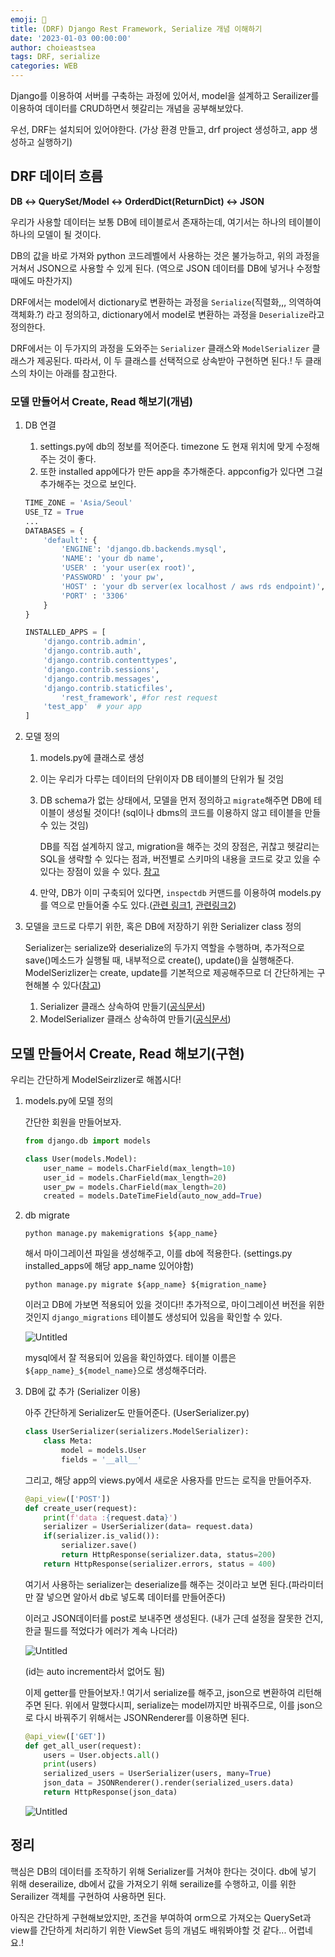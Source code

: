 ```yaml
---
emoji: 😬
title: (DRF) Django Rest Framework, Serialize 개념 이해하기
date: '2023-01-03 00:00:00'
author: choieastsea
tags: DRF, serialize
categories: WEB
---
```


Django를 이용하여 서버를 구축하는 과정에 있어서, model을 설계하고 Serailizer를 이용하여 데이터를 CRUD하면서 헷갈리는 개념을 공부해보았다.

우선, DRF는 설치되어 있어야한다. (가상 환경 만들고, drf project 생성하고, app 생성하고 실행하기)

## DRF 데이터 흐름

**DB ↔ QuerySet/Model ↔ OrderdDict(ReturnDict) ↔ JSON**

우리가 사용할 데이터는 보통 DB에 테이블로서 존재하는데, 여기서는 하나의 테이블이 하나의 모델이 될 것이다.

DB의 값을 바로 가져와 python 코드레벨에서 사용하는 것은 불가능하고, 위의 과정을 거쳐서 JSON으로 사용할 수 있게 된다. (역으로 JSON 데이터를 DB에 넣거나 수정할 때에도 마찬가지) 

DRF에서는 model에서 dictionary로 변환하는 과정을 `Serialize`(직렬화,,, 의역하여 객체화.?) 라고 정의하고, dictionary에서 model로 변환하는 과정을 `Deserialize`라고 정의한다. 

DRF에서는 이 두가지의 과정을 도와주는 `Serializer` 클래스와 `ModelSerializer` 클래스가 제공된다. 따라서, 이 두 클래스를 선택적으로 상속받아 구현하면 된다.! 두 클래스의 차이는 아래를 참고한다.

### 모델 만들어서 Create, Read 해보기(개념)

1. DB 연결
    1. settings.py에 db의 정보를 적어준다. timezone 도 현재 위치에 맞게 수정해주는 것이 좋다.
    2. 또한 installed app에다가 만든 app을 추가해준다. appconfig가 있다면 그걸 추가해주는 것으로 보인다.
    
    ```python
    TIME_ZONE = 'Asia/Seoul'
    USE_TZ = True
    ...
    DATABASES = {
        'default': {
            'ENGINE': 'django.db.backends.mysql',
            'NAME': 'your db name',
            'USER' : 'your user(ex root)',
            'PASSWORD' : 'your pw',
            'HOST' : 'your db server(ex localhost / aws rds endpoint)',
            'PORT' : '3306'
        }
    }
    
    INSTALLED_APPS = [
        'django.contrib.admin',
        'django.contrib.auth',
        'django.contrib.contenttypes',
        'django.contrib.sessions',
        'django.contrib.messages',
        'django.contrib.staticfiles',
    		'rest_framework', #for rest request
        'test_app'  # your app
    ]
    ```
    
2. 모델 정의
    1. models.py에 클래스로 생성
    2. 이는 우리가 다루는 데이터의 단위이자 DB 테이블의 단위가 될 것임
    3. DB schema가 없는 상태에서, 모델을 먼저 정의하고 `migrate`해주면 DB에 테이블이 생성될 것이다! (sql이나 dbms의 코드를 이용하지 않고 테이블을 만들 수 있는 것임) 
       
        DB를 직접 설계하지 않고, migration을 해주는 것의 장점은, 귀찮고 헷갈리는 SQL을 생략할 수 있다는 점과, 버전별로 스키마의 내용을 코드로 갖고 있을 수 있다는 장점이 있을 수 있다. [참고](https://tibetsandfox.tistory.com/24)
        
    4. 만약, DB가 이미 구축되어 있다면, `inspectdb` 커맨드를 이용하여 models.py를 역으로 만들어줄 수도 있다.([관련 링크1](https://dev.to/idrisrampurawala/creating-django-models-of-an-existing-db-288m), [관련링크2](https://hyun-am-coding.tistory.com/entry/Django%EB%A5%BC-%EC%9D%B4%EC%9A%A9%ED%95%9C-%EC%9B%B9-API-%EB%A7%8C%EB%93%A4%EA%B8%B0))
    
3. 모델을 코드로 다루기 위한, 혹은 DB에 저장하기 위한 Serializer class 정의
   
    Serializer는 serialize와 deserialize의 두가지 역할을 수행하며, 추가적으로 save()메소드가 실행될 때, 내부적으로 create(), update()을 실행해준다. ModelSerizlizer는 create, update를 기본적으로 제공해주므로 더 간단하게는 구현해볼 수 있다([참고](http://www.incodom.kr/Django/DRF-Serializer))
    
    1. Serializer 클래스 상속하여 만들기([공식문서](https://www.django-rest-framework.org/tutorial/1-serialization/#creating-a-serializer-class))
    2. ModelSerializer 클래스 상속하여 만들기([공식문서](https://www.django-rest-framework.org/tutorial/1-serialization/#using-modelserializers))

## 모델 만들어서 Create, Read 해보기(구현)

우리는 간단하게 ModelSeirzlizer로 해봅시다!

1. models.py에 모델 정의
   
    간단한 회원을 만들어보자.
    
    ```python
    from django.db import models
    
    class User(models.Model):
        user_name = models.CharField(max_length=10)
        user_id = models.CharField(max_length=20)
        user_pw = models.CharField(max_length=20)
        created = models.DateTimeField(auto_now_add=True)
    ```
    
2. db migrate
   
    `python manage.py makemigrations ${app_name}`  
    
    해서 마이그레이션 파일을 생성해주고, 이를 db에 적용한다. (settings.py installed_apps에 해당 app_name 있어야함)
    
    `python manage.py migrate ${app_name} ${migration_name}`
    
    이러고 DB에 가보면 적용되어 있을 것이다!! 추가적으로, 마이그레이션 버전을 위한 것인지 `django_migrations` 테이블도 생성되어 있음을 확인할 수 있다.
    
    ![Untitled](img1.png)
    
    mysql에서 잘 적용되어 있음을 확인하였다. 테이블 이름은 `${app_name}_${model_name}`으로 생성해주더라.
    
3. DB에 값 추가 (Serializer 이용)
   
    아주 간단하게 Serializer도 만들어준다. (UserSerializer.py)
    
    ```python
    class UserSerializer(serializers.ModelSerializer):
        class Meta:
            model = models.User
            fields = '__all__'
    ```
    
    그리고, 해당 app의 views.py에서 새로운 사용자를 만드는 로직을 만들어주자.
    
    ```python
    @api_view(['POST'])
    def create_user(request):
        print(f'data :{request.data}')
        serializer = UserSerializer(data= request.data)
        if(serializer.is_valid()):
            serializer.save()
            return HttpResponse(serializer.data, status=200)
        return HttpResponse(serializer.errors, status = 400)
    ```
    
    여기서 사용하는 serializer는 deserialize를 해주는 것이라고 보면 된다.(파라미터만 잘 넣으면 알아서 db로 넣도록 데이터를 만들어준다)
    
    이러고 JSON데이터를 post로 보내주면 생성된다. (내가 근데 설정을 잘못한 건지, 한글 필드를 적었다가 에러가 계속 나더라)
    
    ![Untitled](img2.png)
    
    (id는 auto increment라서 없어도 됨)
    
    이제 getter를 만들어보자.! 여기서 serialize를 해주고, json으로 변환하여 리턴해주면 된다. 위에서 말했다시피, serialize는 model까지만 바꿔주므로, 이를 json으로 다시 바꿔주기 위해서는 JSONRenderer를 이용하면 된다.
    
    ```python
    @api_view(['GET'])
    def get_all_user(request):
        users = User.objects.all()
        print(users)
        serialized_users = UserSerializer(users, many=True)
        json_data = JSONRenderer().render(serialized_users.data)
        return HttpResponse(json_data)
    ```
    
    ![Untitled](img3.png)
    

## 정리

핵심은 DB의 데이터를 조작하기 위해 Serializer를 거쳐야 한다는 것이다. db에 넣기 위해 deserailize, db에서 값을 가져오기 위해 serailize를 수행하고, 이를 위한 Serailizer 객체를 구현하여 사용하면 된다.

아직은 간단하게 구현해보았지만, 조건을 부여하여 orm으로 가져오는 QuerySet과 view를 간단하게 처리하기 위한 ViewSet 등의 개념도 배워봐야할 것 같다... 어렵네요.!
